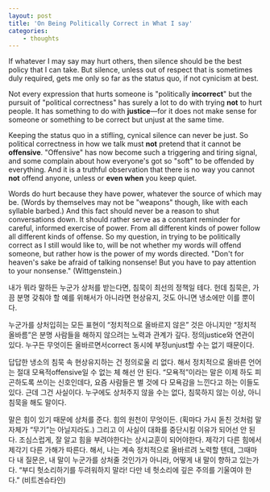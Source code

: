 ```yaml
--- 
layout: post 
title: 'On Being Politically Correct in What I say'
categories:
    - thoughts
---
```


If whatever I may say may hurt others, then silence should be the best policy that I can take. But silence, unless out of respect that is sometimes duly required, gets me only so far as the status quo, if not cynicism at best.

Not every expression that hurts someone is "politically **incorrect**" but the pursuit of "political correctness" has surely a lot to do with trying **not** to hurt people. It has something to do with **justice**—for it does not make sense for someone or something to be correct but unjust at the same time.

Keeping the status quo in a stifling, cynical silence can never be just. So political correctness in how we talk must **not** pretend that it cannot be **offensive**. "Offensive" has now become such a triggering and tiring signal, and some complain about how everyone's got so "soft" to be offended by everything. And it is a truthful observation that there is no way you cannot **not** offend anyone, unless or **even when** you keep quiet.

Words do hurt because they have power, whatever the source of which may be. (Words by themselves may not be "weapons" though, like with each syllable barbed.) And this fact should never be a reason to shut conversations down. It should rather serve as a constant reminder for careful, informed exercise of power. From all different kinds of power follow all different kinds of offense. So my question, in trying to be politically correct as I still would like to, will be not whether my words will offend someone, but rather how is the power of my words directed. "Don't for heaven's sake be afraid of talking nonsense! But you have to pay attention to your nonsense." (Wittgenstein.)

내가 뭐라 말하든 누군가 상처를 받는다면, 침묵이 최선의 정책일 테다. 헌데 침묵은, 가끔 분명 갖춰야 할 예를 위해서가 아니라면 현상유지, 것도 아니면 냉소에만 이를 뿐이다.

누군가를 상처입히는 모든 표현이 “정치적으로 올바르지 않은” 것은 아니지만 “정치적 올바름”은 분명 사람들을 해하지 않으려는 노력과 관계가 깊다. 정의justice와 연관이 있다. 누구든 무엇이든 올바르면서correct 동시에 부정unjust할 수는 없기 때문이다.

답답한 냉소의 침묵 속 현상유지하는 건 정의로울 리 없다. 해서 정치적으로 올바른 언어는 절대 모욕적offensive일 수 없는 체 해선 안 된다. “모욕적”이라는 말은 이제 하도 피곤하도록 쓰이는 신호인데다, 요즘 사람들은 별 것에 다 모욕감을 느낀다고 하는 이들도 있다. 근데 그건 사실이다. 누구에도 상처주지 않을 수는 없다, 침묵하지 않는 이상, 아니 침묵을 해도 말이다.

말은 힘이 있기 때문에 상처를 준다. 힘의 원천이 무엇이든. (획마다 가시 돋친 것처럼 말 자체가 “무기”는 아닐지라도.) 그리고 이 사실이 대화를 중단시킬 이유가 되어선 안 된다. 조심스럽게, 잘 알고 힘을 부려야한다는 상시교훈이 되어야한다. 제각기 다른 힘에서 제각기 다른 가해가 따른다. 해서, 나는 계속 정치적으로 올바르려 노력할 텐데, 그때마다 내 질문은, 내 말이 누군가를 상처줄 것인가가 아니라, 어떻게 내 말이 향하고 있는가다. “부디 헛소리하기를 두려워하지 말라! 다만 네 헛소리에 깊은 주의를 기울여야 한다.” (비트겐슈타인) 
